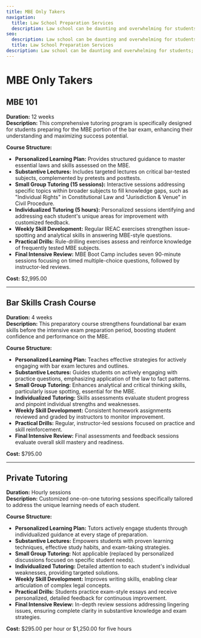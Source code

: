 ```yaml
---
title: MBE Only Takers 
navigation:
  title: Law School Preparation Services
  description: Law school can be daunting and overwhelming for students; especially first year students because they have no idea what to expect or how to begin preparing for exams.  We offer several services to help law school students overcome the anxiety of law school and law school exams and reach their full potential academically.
seo:
  description: Law school can be daunting and overwhelming for students; especially first year students because they have no idea what to expect or how to begin preparing for exams.  We offer several services to help law school students overcome the anxiety of law school and law school exams and reach their full potential academically.
  title: Law School Preparation Services
description: Law school can be daunting and overwhelming for students; especially first year students because they have no idea what to expect or how to begin preparing for exams.  We offer several services to help law school students overcome the anxiety of law school and law school exams and reach their full potential academically.
---
```


# MBE Only Takers

## **MBE 101**  
**Duration:** 12 weeks  
**Description:** This comprehensive tutoring program is specifically designed for students preparing for the MBE portion of the bar exam, enhancing their understanding and maximizing success potential.

**Course Structure:**
- **Personalized Learning Plan:** Provides structured guidance to master essential laws and skills assessed on the MBE.
- **Substantive Lectures:** Includes targeted lectures on critical bar-tested subjects, complemented by pretests and posttests.
- **Small Group Tutoring (15 sessions):** Interactive sessions addressing specific topics within broader subjects to fill knowledge gaps, such as "Individual Rights" in Constitutional Law and "Jurisdiction & Venue" in Civil Procedure.
- **Individualized Tutoring (5 hours):** Personalized sessions identifying and addressing each student's unique areas for improvement with customized feedback.
- **Weekly Skill Development:** Regular IREAC exercises strengthen issue-spotting and analytical skills in answering MBE-style questions.
- **Practical Drills:** Rule-drilling exercises assess and reinforce knowledge of frequently tested MBE subjects.
- **Final Intensive Review:** MBE Boot Camp includes seven 90-minute sessions focusing on timed multiple-choice questions, followed by instructor-led reviews.

**Cost:** $2,995.00

---

## **Bar Skills Crash Course**  
**Duration:** 4 weeks  
**Description:** This preparatory course strengthens foundational bar exam skills before the intensive exam preparation period, boosting student confidence and performance on the MBE.

**Course Structure:**
- **Personalized Learning Plan:** Teaches effective strategies for actively engaging with bar exam lectures and outlines.
- **Substantive Lectures:** Guides students on actively engaging with practice questions, emphasizing application of the law to fact patterns.
- **Small Group Tutoring:** Enhances analytical and critical thinking skills, particularly issue spotting, essential for the MBE.
- **Individualized Tutoring:** Skills assessments evaluate student progress and pinpoint individual strengths and weaknesses.
- **Weekly Skill Development:** Consistent homework assignments reviewed and graded by instructors to monitor improvement.
- **Practical Drills:** Regular, instructor-led sessions focused on practice and skill reinforcement.
- **Final Intensive Review:** Final assessments and feedback sessions evaluate overall skill mastery and readiness.

**Cost:** $795.00

---

## **Private Tutoring**  
**Duration:** Hourly sessions  
**Description:** Customized one-on-one tutoring sessions specifically tailored to address the unique learning needs of each student.

**Course Structure:**
- **Personalized Learning Plan:** Tutors actively engage students through individualized guidance at every stage of preparation.
- **Substantive Lectures:** Empowers students with proven learning techniques, effective study habits, and exam-taking strategies.
- **Small Group Tutoring:** Not applicable (replaced by personalized discussions focused on specific student needs).
- **Individualized Tutoring:** Detailed attention to each student's individual weaknesses, providing targeted solutions.
- **Weekly Skill Development:** Improves writing skills, enabling clear articulation of complex legal concepts.
- **Practical Drills:** Students practice exam-style essays and receive personalized, detailed feedback for continuous improvement.
- **Final Intensive Review:** In-depth review sessions addressing lingering issues, ensuring complete clarity in substantive knowledge and exam strategies.

**Cost:** $295.00 per hour or $1,250.00 for five hours

